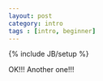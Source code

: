 ```yaml
---
layout: post
category: intro
tags : [intro, beginner]
---
```

{% include JB/setup %}

OK!!! Another one!!!